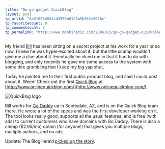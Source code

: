 ```yaml
---
title: "Go-go-gadget QuickBlog"
layout: post
tp_urlid: "6a010534988cd3970b0120a5b362c9970c"
tp_favoritecount: 0
tp_commentcount: 2
tp_permalink: "http://www.monkinetic.com/2006/03/go-go-gadget-quickblog.html"
---
```

My friend [Bill](http://bbrown.info) has been sitting on a secret project at his work for a year or so now. I knew he was hyper-excited about it, but the little scamp wouldn&#39;t give me a clue about it. Eventually he clued me in that it had to do with blogging, and only recently he gave me some access to the system with some dire grumbling that I keep my big yap shut.

Today he pointed me to their first public product blog, and said I could post about it. Weee! Check out the first [Quick Blog](http://www.godaddy.com/gdshop/blog/landing.asp) at [http://www.onlinequickblog.com/](http://www.onlinequickblog.com/).

<img alt="QuickBlog logo" class="at-xid-6a010534988cd3970b0120a5b362cc970c" id="image2279" src="http://steveivy.typepad.com/.a/6a010534988cd3970b0120a5b362cc970c-pi" />

Bill works for [Go Daddy](http://godaddy.com) up in Scottsdale, AZ, and is on the Quick Blog team there. He wrote a lot of the specs and was the first developer working on it. The tool looks really good, supports all the usual features, and is free (with ads) to current customers who have domains with Go Daddy. There is also a cheap ($2.95/mo) option (for anyone!) that gives you multiple blogs, multiple authors, and no ads.

Update: The BlogHerald [picked up the story](http://www.blogherald.com/2006/03/14/godaddy-launches-quickblogging/).
